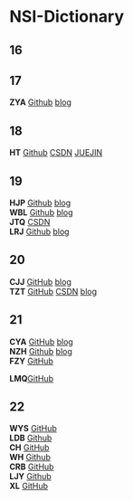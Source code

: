 # NSI-Dictionary

## 16

## 17
**ZYA** [Github](https://github.com/zyazhb) [blog](https://zyazhb.github.io)  
## 18
**HT** [Github](https://github.com/LordHumphrey) [CSDN](https://blog.csdn.net/qq_18347653) [JUEJIN](https://juejin.im/user/3544481221314120)  

## 19
**HJP** [Github](https://github.com/mashiro01) [blog](https://github.com/mashiro01/something)  
**WBL** [Github](https://github.com/Dizzy-K) [blog](http://blog.dizzyk.com)  
**JTQ** [CSDN](https://blog.csdn.net/qq_45467212)  
**LRJ** [Github](https://github.com/Mansionme) [blog](https://github.com/Mansionme)  

## 20

**CJJ** [GitHub](https://github.com/cjjcn) [blog](https://www.0error.net)  
**TZT** [GitHub](https://github.com/Tianket) [CSDN](https://blog.csdn.net/u014773928) [blog](https://tzt.cool) 

## 21

**CYA** [GitHub](https://github.com/sfc9982) [blog](https://googles.plus)  
**NZH** [Github](https://github.com/cykahankxd) [blog](https://cykahankxd.github.io/)  
**FZY** [GitHub](https://github.com/xchgeaxeax)

**LMQ**[GitHub](https://github.com/nwiio)

## 22
**WYS** [GitHub](https://github.com/11123487)  
**LDB** [Github](https://github.com/Akergarrett)  
**CH**  [GitHub](https://github.com/warnningrunner)  
**WH** [Github](https://github.com/QYZY)  
**CRB** [GitHub](https://github.com/chen04-bin)  
**LJY** [Github](https://github.com/Pluto1109)  
**XL**  [GitHub](https://github.com/seven0409)

